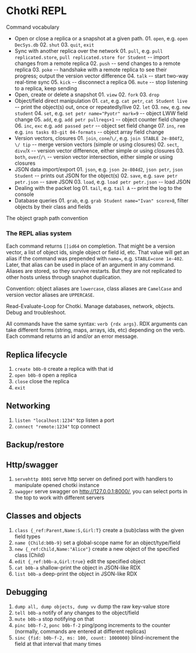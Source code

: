 # Chotki REPL

Command vocabulary

- Open or close a replica or a snapshot at a given path. 01. `open`, e.g. `open DecSys.db` 02. `shut` 03. `quit`, `exit`
- Sync with another replica over the network 01. `pull`, e.g. `pull replicated.store`,
  `pull replicated.store for Student` -- import changes
  from a remote replica 02. `push` -- send changes to a remote replica 03. `poke` -- handshake with a remote replica to see their
  progress; output the version vector difference 04. `talk` -- start two-way real-time sync 05. `kick` -- disconnect a replica 06. `mute` -- stop listening to a replica, keep sending
- Open, create or delete a snapshot 01. `view` 02. `fork` 03. `drop`
- Object/field direct manipulation 01. `cat`, e.g. `cat petr`, `cat Student live` -- print
  the object(s) out, once or repeatedly/live 02. `let` 03. `new`, e.g. `new student` 04. `set`, e.g. `set petr name="Pyotr" mark=9` -- object
  LWW field change 05. `add`, e.g. `add petr pullreqs+1` -- object counter
  field change 06. `inc`, `exc` e.g. `add passed petr` -- object set
  field change 07. `ins`, `rem` e.g. `ins tasks 03-git 04-formats` --
  object array field change
- Version vectors, closures 01. `join`, `cone`/`\/`, e.g. `join STABLE 2e-804f2`, `\/
tip` -- merge version vectors (simple or using closures) 02. `sect`, `divv`/`X` -- version vector difference,
  either simple or using closures 03. `both`, `over`/`/\` -- version vector intersection,
  either simple or using closures
- JSON data import/export 01. `json`, e.g. `json 2e-804d2`, `json petr`,
  `json Student` -- prints out JSON for the object(s) 02. `save`, e.g. `save petr petr.json` -- save JSON 03. `load`, e.g. `load petr petr.json` -- load JSON
- Dealing with the packet log 01. `tail`, e.g. `tail A` -- print the log to the console
- Database queries 01. `grab`, e.g. `grab Student name="Ivan" score>8`,
  filter objects by their class and fields

The object graph path convention

### The REPL alias system

Each command returns `[]id64` on completion. That might be a
version vector, a list of object ids, single object or field id,
etc. That value will get an alias if the command was prepended
with `name=`, e.g. `STABLE=cone 1e-402`. Later, that alias can
be used in place of an argument in any command. Aliases are
stored, so they survive restarts. But they are not replicated to
other hosts unless through snaphot duplication.

Convention: object aliases are `lowercase`, class aliases are
`CamelCase` and version vector aliases are `UPPERCASE`.

Read-Evaluate-Loop for Chotki. Manage databases, network,
objects. Debug and troubleshoot.

All commands have the same syntax: `verb {rdx args}`.
RDX arguments can take different forms (string, maps,
arrays, ids, etc) depending on the verb. Each command
returns an id and/or an error message.

## Replica lifecycle

1.  `create b0b-0` create a replica with that id
2.  `open b0b-0` open a replica
3.  `close` close the replica
4.  `exit`

## Networking

1. `listen "localhost:1234"` tcp listen a port
2. `connect "remote:1234"` tcp connect

## Backup/restore

## Http/swagger

1. `servehttp 8001`
   serve http server on defined port with handlers to manipulate opened chotki instance
2. `swagger`
   serve swagger on http://127.0.0.1:8000/, you can select ports in the top to work with different servers

## Classes and objects

1.  `class {_ref:Parent,Name:S,Girl:T}`
    create a (sub)class with the given field types
2.  `name {Child:b0b-9}`
    set a global-scope name for an object/type/field
3.  `new {_ref:Child,Name:"Alice"}`
    create a new object of the specified class (Child)
4.  `edit {_ref:b0b-a,Girl:true}`
    edit the specified object
5.  `cat b0b-a` shallow-print the object in JSON-like RDX
6.  `list b0b-a` deep-print the object in JSON-like RDX

## Debugging

1.  `dump all, dump objects, dump vv`
    dump the raw key-value store
2.  `tell b0b-a`
    notify of any changes to the object/field
3.  `mute b0b-a` stop notifying on that
4.  `pinc b0b-f-2`, `ponc b0b-f-2`
    ping/pong increments to the counter (normally,
    commands are entered at different replicas)
5.  `sinc {fid: b0b-f-2, ms: 100, count: 1000000}`
    blind-increment the field at that interval that many times
